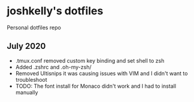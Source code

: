 # joshkelly's dotfiles

Personal dotfiles repo

## July 2020
- .tmux.conf removed custom key binding and set shell to zsh
- Added .zshrc and .oh-my-zsh/
- Removed Ultisnips it was causing issues with VIM and I didn't want to troubleshoot
- TODO: The font install for Monaco didn't work and I had to install manually
